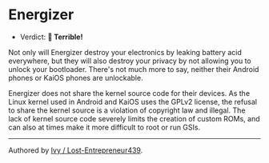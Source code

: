 # Energizer

- Verdict: **🍅 Terrible!**

Not only will Energizer destroy your electronics by leaking battery acid everywhere, but they will also destroy your privacy by not allowing you to unlock your bootloader. There's not much more to say, neither their Android phones or KaiOS phones are unlockable.

Energizer does not share the kernel source code for their devices. As the Linux kernel used in Android and KaiOS uses the GPLv2 license, the refusal to share the kernel source is a violation of copyright law and illegal. The lack of kernel source code severely limits the creation of custom ROMs, and can also at times make it more difficult to root or run GSIs.

***
Authored by [Ivy / Lost-Entrepreneur439](https://github.com/Lost-Entrepreneur439).
